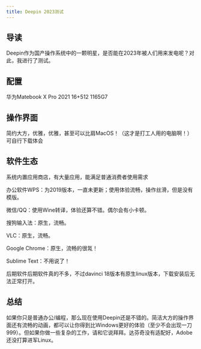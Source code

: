 ```yaml
---
title: Deepin 2023测试
---
```

<!-- wp:heading -->
<h2 class="wp-block-heading">导读</h2>
<!-- /wp:heading -->

<!-- wp:paragraph -->
<p>Deepin作为国产操作系统中的一颗明星，是否能在2023年被人们用来发电呢？对此，我进行了测试。</p>
<!-- /wp:paragraph -->

<!-- wp:heading -->
<h2 class="wp-block-heading">配置</h2>
<!-- /wp:heading -->

<!-- wp:paragraph -->
<p>华为Matebook X Pro 2021 16+512 1165G7</p>
<!-- /wp:paragraph -->

<!-- wp:heading -->
<h2 class="wp-block-heading">操作界面</h2>
<!-- /wp:heading -->

<!-- wp:paragraph -->
<p>简约大方，优雅，优雅，甚至可以比肩MacOS！（这才是打工人用的电脑啊！）可自行下载体会</p>
<!-- /wp:paragraph -->

<!-- wp:heading -->
<h2 class="wp-block-heading">软件生态</h2>
<!-- /wp:heading -->

<!-- wp:paragraph -->
<p>系统内置应用商店，有大量应用，能满足普通消费者使用需求</p>
<!-- /wp:paragraph -->

<!-- wp:paragraph -->
<p>办公软件WPS：为2019版本，一直未更新；使用体验流畅，操作丝滑，但是没有模版。</p>
<!-- /wp:paragraph -->

<!-- wp:paragraph -->
<p>微信/QQ：使用Wine转译，体验还算不错。偶尔会有小卡顿。</p>
<!-- /wp:paragraph -->

<!-- wp:paragraph -->
<p>搜狗输入法：原生，流畅。</p>
<!-- /wp:paragraph -->

<!-- wp:paragraph -->
<p>VLC：原生，流畅。</p>
<!-- /wp:paragraph -->

<!-- wp:paragraph -->
<p>Google Chrome：原生，流畅的很氝！</p>
<!-- /wp:paragraph -->

<!-- wp:paragraph -->
<p>Sublime Text：不用说了！</p>
<!-- /wp:paragraph -->

<!-- wp:paragraph -->
<p>后期软件后期软件真的不多，不过davinci 18版本有原生linux版本，下载安装后无法正常打开。</p>
<!-- /wp:paragraph -->

<!-- wp:heading -->
<h2 class="wp-block-heading">总结</h2>
<!-- /wp:heading -->

<!-- wp:paragraph -->
<p>如果你只是普通办公/编程，那么现在使用Deepin还是不错的。简洁大方的操作界面还有流畅的动画，都可以让你得到比Windows更好的体验（至少不会出现一刀999）。但如果你做一些复杂的工作，请和它说拜拜。达芬奇没有适配好，Adobe还没打算进军Linux。</p>
<!-- /wp:paragraph -->
